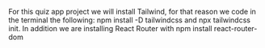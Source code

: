 For this quiz app project we will install Tailwind, for that reason we code in the terminal the following: npm install -D tailwindcss and npx tailwindcss init.
In addition we are installing React Router with npm install react-router-dom